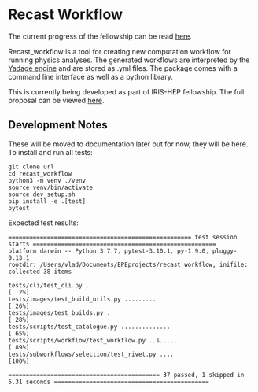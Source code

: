 # Recast Workflow

The current progress of the fellowship can be read [here](https://github.com/vladov3000/recast_workflow/blob/master/PROGRESS.md).

Recast_workflow is a tool for creating new computation workflow for running physics analyses. The generated workflows are interpreted by the [Yadage engine](https://github.com/yadage/yadage) and are stored as .yml files. The package comes with a command line interface as well as a python library.

This is currently being developed as part of IRIS-HEP fellowship. The full proposal can be viewed [here](https://iris-hep.org/fellows/vovechkin.html). 

## Development Notes

These will be moved to documentation later but for now, they will be here. To install and run all tests:

    git clone url
    cd recast_workflow
    python3 -m venv ./venv
    source venv/bin/activate
    source dev_setup.sh
    pip install -e .[test]
    pytest
    
Expected test results:

    ==================================================== test session starts ====================================================
    platform darwin -- Python 3.7.7, pytest-3.10.1, py-1.9.0, pluggy-0.13.1
    rootdir: /Users/vlad/Documents/EPEprojects/recast_workflow, inifile:
    collected 38 items                                                                                                          

    tests/cli/test_cli.py .                                                                                               [  2%]
    tests/images/test_build_utils.py .........                                                                            [ 26%]
    tests/images/test_builds.py .                                                                                         [ 28%]
    tests/scripts/test_catalogue.py ..............                                                                        [ 65%]
    tests/scripts/workflow/test_workflow.py ..s......                                                                     [ 89%]
    tests/subworkflows/selection/test_rivet.py ....                                                                       [100%]

    =========================================== 37 passed, 1 skipped in 5.31 seconds ============================================


